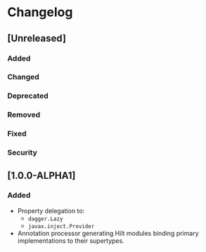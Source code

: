 # Changelog

## [Unreleased]
### Added

### Changed

### Deprecated

### Removed

### Fixed

### Security
## [1.0.0-ALPHA1]
### Added
- Property delegation to:
  - `dagger.Lazy`
  - `javax.inject.Provider`
- Annotation processor generating Hilt modules binding primary implementations to their supertypes.
